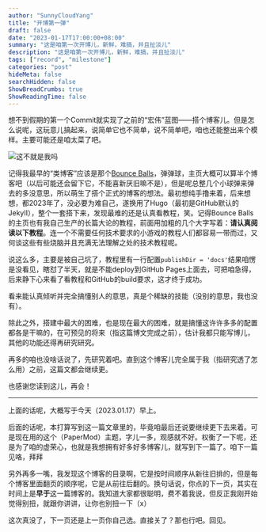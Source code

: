 ```yaml
---
author: "SunnyCloudYang"
title: "开博第一弹"
draft: false
date: "2023-01-17T17:00:00+08:00"
summary: "这是咱第一次开博儿，新鲜，难搞，并且扯淡儿"
description: "这是咱第一次开博儿，新鲜，难搞，并且扯淡儿"
tags: ["record", "milestone"]
categories: "post"
hideMeta: false
searchHidden: false
ShowBreadCrumbs: true
ShowReadingTime: false
---
```


想不到假期的第一个Commit就实现了之前的“宏伟”蓝图——搭个博客儿。但是怎么说呢，这玩意儿搞起来，说简单它也不简单，说不简单吧，咱也还能整出来个模样。主要可能还是咱太菜了吧。

![这不就是我吗](/images/meme1.jpg)

记得我最早的“类博客”应该是那个[Bounce Balls](/gadgets/old)，弹弹球，主页大概可以算半个博客吧（以后可能还会留下它，不能喜新厌旧嘛不是），但是呢总整几个小球弹来弹去的多没意思，所以萌生了搭个正式的博客的想法。最初想纯手撸来着，后来想想，都2023年了，没必要为难自己，遂换用了Hugo（最初是GitHub默认的JekyII），整个一套搭下来，发现最难的还是认真看教程，笑。记得Bounce Balls的主页也有我自己生产的长篇大论的教程，前面用加粗的几个大字写着：**请认真阅读以下教程**。连一个不需要任何技术要求的小游戏的教程人们都容易一带而过，又何谈这些有些烧脑并且充满无法理解之处的技术教程呢。

说这么多，主要是被自己坑了，教程里有一行配置`publishDir = 'docs'`结果咱愣是没看见，瞎怼了半天，就是不能deploy到GitHub Pages上面去，可把咱急得，后来静下心来看了看教程和GitHub的build要求，这才终于成功。

看来能认真倾听并完全搞懂别人的意思，真是个稀缺的技能（没别的意思，我也没有）。

除此之外，搭建中最大的困难，也是现在最大的困难，就是搞懂这许许多多的配置都各是干嘛的，在可预见的将来（指这篇博文完成之前），估计我都只能写博儿，其他的功能还得再研究研究。

再多的咱也没啥话说了，先研究着吧。直到这个博客儿完全属于我（指研究透了怎么用）之前，这篇文都会继续更。

也感谢您读到这儿，再会！

---

上面的话呢，大概写于今天（2023.01.17）早上。

后面的话呢，本打算写到这一篇文章里的，毕竟咱最后还说要继续更下去来着。可是现在用的这个（PaperMod）主题，字儿一多，观感就不好。权衡了一下呢，还是为了咱的虚荣心，也就是我想拥有好多好多博客儿，就写到下一篇了。咱下一篇见咯，拜拜

另外再多一嘴，我发现这个博客的目录啊，它是按时间顺序从新往旧排的，但是每个博客里面翻页的顺序呢，它是从前往后翻的。换句话说，你点的下一页，其实在时间上是**早于**这一篇博客的。我知道大家都很聪明，费不着我说，但反正我刚开始觉得别扭，就跟你讲讲，让你也别扭一下（x）

这次真没了，下一页还是上一页你自己选。直接关了？那也行吧。回见。
